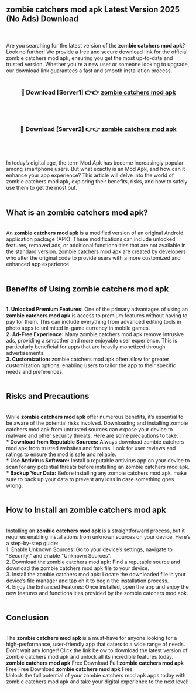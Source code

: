 ## zombie catchers mod apk Latest Version 2025 (No Ads) Download
<br><br>
Are you searching for the latest version of the <strong>zombie catchers mod apk</strong>? Look no further! We provide a free and secure download link for the official zombie catchers mod apk, ensuring you get the most up-to-date and trusted version. Whether you're a new user or someone looking to upgrade, our download link guarantees a fast and smooth installation process.
<br>
<br>
<div align="center">
<h3>🔴 Download [Server1] 👉👉 <a href="https://modyolo.store/zombie_catchers_mod_apk">zombie catchers mod apk</a></h3><br>
<br>
<h3>🔴 Download [Server2] 👉👉 <a href="https://modyolo.store/zombie_catchers_mod_apk">zombie catchers mod apk</a></h3><br>
</div>
<br>
<br>
In today’s digital age, the term Mod Apk has become increasingly popular among smartphone users. But what exactly is an Mod Apk, and how can it enhance your app experience? This article will delve into the world of zombie catchers mod apk, exploring their benefits, risks, and how to safely use them to get the most out.
<br>
<br>
<h2>What is an zombie catchers mod apk?</h2>
<br>
An <strong>zombie catchers mod apk</strong> is a modified version of an original Android application package (APK). These modifications can include unlocked features, removed ads, or additional functionalities that are not available in the standard version. zombie catchers mod apk are created by developers who alter the original code to provide users with a more customized and enhanced app experience.
<br>
<br>
<h2>Benefits of Using zombie catchers mod apk</h2>
<br>
<strong> 1. Unlocked Premium Features:</strong> One of the primary advantages of using an <strong>zombie catchers mod apk</strong> is access to premium features without having to pay for them. This can include everything from advanced editing tools in photo apps to unlimited in-game currency in mobile games.
<br>
<strong> 2. Ad-Free Experience:</strong> Many zombie catchers mod apk remove intrusive ads, providing a smoother and more enjoyable user experience. This is particularly beneficial for apps that are heavily monetized through advertisements.
<br>
<strong> 3. Customization:</strong> zombie catchers mod apk often allow for greater customization options, enabling users to tailor the app to their specific needs and preferences.
<br>
<br>
<h2>Risks and Precautions</h2>
<br>
While <strong>zombie catchers mod apk</strong> offer numerous benefits, it’s essential to be aware of the potential risks involved. Downloading and installing zombie catchers mod apk from untrusted sources can expose your device to malware and other security threats. Here are some precautions to take:
<br>
<strong> * Download from Reputable Sources:</strong> Always download zombie catchers mod apk from trusted websites and forums. Look for user reviews and ratings to ensure the mod is safe and reliable.
<br>
<strong> * Use Antivirus Software:</strong> Install a reputable antivirus app on your device to scan for any potential threats before installing an zombie catchers mod apk.
<br>
<strong> * Backup Your Data:</strong> Before installing any zombie catchers mod apk, make sure to back up your data to prevent any loss in case something goes wrong.
<br>
<br>
<h2>How to Install an zombie catchers mod apk</h2>
<br>
Installing an <strong>zombie catchers mod apk</strong> is a straightforward process, but it requires enabling installations from unknown sources on your device. Here’s a step-by-step guide:
<br>
 1. Enable Unknown Sources: Go to your device’s settings, navigate to "Security," and enable "Unknown Sources".
<br>
 2. Download the zombie catchers mod apk: Find a reputable source and download the zombie catchers mod apk file to your device.
<br>
 3. Install the zombie catchers mod apk: Locate the downloaded file in your device’s file manager and tap on it to begin the installation process.
<br>
 4. Enjoy the Enhanced Features: Once installed, open the app and enjoy the new features and functionalities provided by the zombie catchers mod apk.
<br>
<br>
<h2><strong>Conclusion</strong></h2>
<br>
The <strong>zombie catchers mod apk</strong> is a must-have for anyone looking for a high-performance, user-friendly app that caters to a wide range of needs. Don’t wait any longer! Click the link below to download the latest version of zombie catchers mod apk and unlock all its incredible features today.
<br>
<strong>zombie catchers mod apk</strong> Free Download Full <strong>zombie catchers mod apk</strong> Free Free Download <strong>zombie catchers mod apk</strong> Free.
<br>
Unlock the full potential of your zombie catchers mod apk apps today with zombie catchers mod apk and take your digital experience to the next level!

